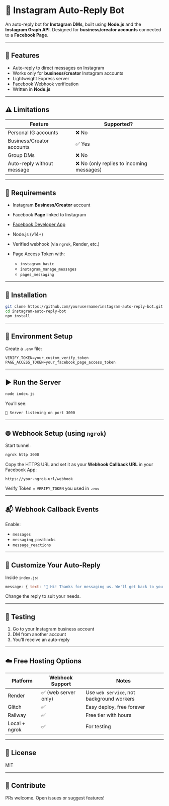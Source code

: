 # 🤖 Instagram Auto-Reply Bot

An auto-reply bot for **Instagram DMs**, built using **Node.js** and the **Instagram Graph API**. Designed for **business/creator accounts** connected to a **Facebook Page**.

---

## 🚀 Features

* Auto-reply to direct messages on Instagram
* Works only for **business/creator** Instagram accounts
* Lightweight Express server
* Facebook Webhook verification
* Written in **Node.js**

---

## ⚠️ Limitations

| Feature                    | Supported?                               |
| -------------------------- | ---------------------------------------- |
| Personal IG accounts       | ❌ No                                     |
| Business/Creator accounts  | ✅ Yes                                    |
| Group DMs                  | ❌ No                                     |
| Auto-reply without message | ❌ No (only replies to incoming messages) |

---

## 🧰 Requirements

* Instagram **Business/Creator** account
* Facebook **Page** linked to Instagram
* [Facebook Developer App](https://developers.facebook.com/)
* Node.js (v14+)
* Verified webhook (via `ngrok`, Render, etc.)
* Page Access Token with:

  * `instagram_basic`
  * `instagram_manage_messages`
  * `pages_messaging`

---

## 🔧 Installation

```bash
git clone https://github.com/yourusername/instagram-auto-reply-bot.git
cd instagram-auto-reply-bot
npm install
```

---

## 🏦 Environment Setup

Create a `.env` file:

```env
VERIFY_TOKEN=your_custom_verify_token
PAGE_ACCESS_TOKEN=your_facebook_page_access_token
```

---

## ▶️ Run the Server

```bash
node index.js
```

You’ll see:

```bash
📡 Server listening on port 3000
```

---

## 🌐 Webhook Setup (using `ngrok`)

Start tunnel:

```bash
ngrok http 3000
```

Copy the HTTPS URL and set it as your **Webhook Callback URL** in your Facebook App:

```
https://your-ngrok-url/webhook
```

Verify Token = `VERIFY_TOKEN` you used in `.env`

---

## 📬 Webhook Callback Events

Enable:

* `messages`
* `messaging_postbacks`
* `message_reactions`

---

## 💬 Customize Your Auto-Reply

Inside `index.js`:

```js
message: { text: "👋 Hi! Thanks for messaging us. We'll get back to you shortly!" }
```

Change the reply to suit your needs.

---

## 🧪 Testing

1. Go to your Instagram business account
2. DM from another account
3. You’ll receive an auto-reply

---

## ☁️ Free Hosting Options

| Platform      | Webhook Support     | Notes                                     |
| ------------- | ------------------- | ----------------------------------------- |
| Render        | ✅ (web server only) | Use `web service`, not background workers |
| Glitch        | ✅                   | Easy deploy, free forever                 |
| Railway       | ✅                   | Free tier with hours                      |
| Local + ngrok | ✅                   | For testing                               |

---

## 📄 License

MIT

---

## 🤝 Contribute

PRs welcome. Open issues or suggest features!
